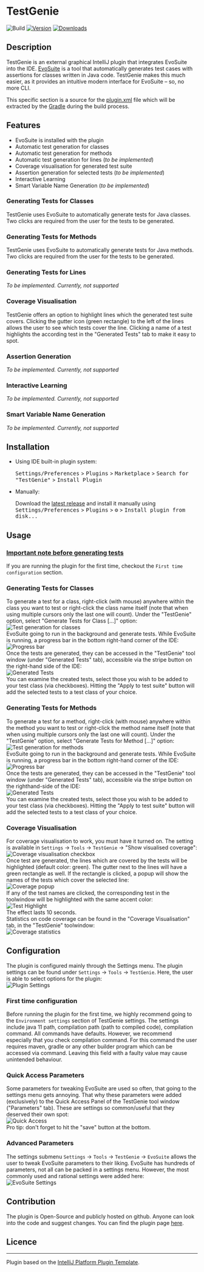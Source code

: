 # TestGenie

![Build](https://github.com/ciselab/TestGenie/workflows/Build/badge.svg)
[![Version](https://img.shields.io/jetbrains/plugin/v/PLUGIN_ID.svg)](https://plugins.jetbrains.com/plugin/PLUGIN_ID)
[![Downloads](https://img.shields.io/jetbrains/plugin/d/PLUGIN_ID.svg)](https://plugins.jetbrains.com/plugin/PLUGIN_ID)


## Description

<!-- Plugin description -->
TestGenie is an external graphical IntelliJ plugin that integrates EvoSuite into the IDE. [EvoSuite](https://www.evosuite.org/) is a tool that automatically generates test cases with assertions for classes written in Java code. TestGenie makes this much easier, as it provides an intuitive modern interface for EvoSuite – so, no more CLI.

This specific section is a source for the [plugin.xml](/src/main/resources/META-INF/plugin.xml) file which will be extracted by the [Gradle](/build.gradle.kts) during the build process.

<!-- Plugin description end -->


## Features
<!-- What features are supported by the plugin? -->
- EvoSuite is installed with the plugin
- Automatic test generation for classes
- Automatic test generation for methods
- Automatic test generation for lines (_to be implemented_)
- Coverage visualisation for generated test suite
- Assertion generation for selected tests (_to be implemented_)
- Interactive Learning
- Smart Variable Name Generation (_to be implemented_)

### Generating Tests for Classes
TestGenie uses EvoSuite to automatically generate tests for Java classes. Two clicks are required from the user for the tests to be generated.

### Generating Tests for Methods
TestGenie uses EvoSuite to automatically generate tests for Java methods. Two clicks are required from the user for the tests to be generated.

### Generating Tests for Lines
*To be implemented. Currently, not supported*

### Coverage Visualisation
TestGenie offers an option to highlight lines which the generated test suite covers. Clicking the gutter icon (green rectangle) to the left of the lines allows the user to see which tests cover the line. Clicking a name of a test highlights the according test in the "Generated Tests" tab to make it easy to spot.

### Assertion Generation
*To be implemented. Currently, not supported*

### Interactive Learning
*To be implemented. Currently, not supported*

### Smart Variable Name Generation
*To be implemented. Currently, not supported*


## Installation

- Using IDE built-in plugin system:
  
  <kbd>Settings/Preferences</kbd> > <kbd>Plugins</kbd> > <kbd>Marketplace</kbd> > <kbd>Search for "TestGenie"</kbd> >
  <kbd>Install Plugin</kbd>
  
- Manually:

  Download the [latest release](https://github.com/ciselab/TestGenie/releases/latest) and install it manually using
  <kbd>Settings/Preferences</kbd> > <kbd>Plugins</kbd> > <kbd>⚙️</kbd> > <kbd>Install plugin from disk...</kbd>


## Usage
<!-- How to use the plugin? What are the limitations? Are there any shortcuts? -->
### <u>Important note before generating tests</u>
If you are running the plugin for the first time, checkout the `First time configuration` section.

### Generating Tests for Classes
To generate a test for a class, right-click (with mouse) anywhere within the class you want to test or right-click the class name itself (note that when using multiple cursors only the last one will count). Under the "TestGenie" option, select "Generate Tests for Class [...]" option:\
![Test generation for classes](readme-images/ClassTest.jpg)\
 EvoSuite going to run in the background and generate tests. While EvoSuite is running, a progress bar in the bottom right-hand corner of the IDE:\
![Progress bar](readme-images/ProgressBar.jpg)\
Once the tests are generated, they can be accessed in the "TestGenie" tool window (under "Generated Tests" tab), accessible via the stripe button on the right-hand side of the IDE:\
![Generated Tests](readme-images/GeneratedTests.jpg)\
You can examine the created tests, select those you wish to be added to your test class (via checkboxes). Hitting the "Apply to test suite" button will add the selected tests to a test class of your choice.

### Generating Tests for Methods
To generate a test for a method, right-click (with mouse) anywhere within the method you want to test or right-click the method name itself (note that when using multiple cursors only the last one will count). Under the "TestGenie" option, select "Generate Tests for Method [...]" option:\
![Test generation for methods](readme-images/MethodTest.jpg)\
 EvoSuite going to run in the background and generate tests. While EvoSuite is running, a progress bar in the bottom right-hand corner of the IDE:\
![Progress bar](readme-images/ProgressBar.jpg)\
Once the tests are generated, they can be accessed in the "TestGenie" tool window (under "Generated Tests" tab), accessible via the stripe button on the righthand-side of the IDE:\
![Generated Tests](readme-images/GeneratedTests.jpg)\
You can examine the created tests, select those you wish to be added to your test class (via checkboxes). Hitting the "Apply to test suite" button will add the selected tests to a test class of your choice.

### Coverage Visualisation
For coverage visualisation to work, you must have it turned on. The setting is available in `Settings` -> `Tools` -> `TestGenie` -> "Show visualised coverage":\
![Coverage visualisation checkbox](readme-images/testCoverageCheckbox.jpg)\
Once test are generated, the lines which are covered by the tests will be highlighted (default color: green). The gutter next to the lines will have a green rectangle as well. If the rectangle is clicked, a popup will show the names of the tests which cover the selected line:\
![Coverage popup](readme-images/CoveragePopup.jpg)\
If any of the test names are clicked, the corresponding test in the toolwindow will be highlighted with the same accent color:\
![Test Highlight](readme-images/testHighlight.jpg)\
The effect lasts 10 seconds.\
Statistics on code coverage can be found in the "Coverage Visualisation" tab, in the "TestGenie" toolwindow:\
![Coverage statistics](readme-images/CoverageStats.jpg)

## Configuration
<!-- How can users configure the plugin to match their needs? -->
The plugin is configured mainly through the Settings menu. The plugin settings can be found under `Settings` -> `Tools` -> `TestGenie`. Here, the user is able to select options for the plugin:\
![Plugin Settings](readme-images/PluginSettings.jpg)

### First time configuration
Before running the plugin for the first time, we highly recommend going to the `Environment settings` section of TestGenie settings. The settings include java 11 path, compilation path (path to compiled code), compilation command. All commands have defaults. However, we recommend especially that you check compilation command. For this command the user requires maven, gradle or any other builder program which can be accessed via command. Leaving this field with a faulty value may cause unintended behaviour.

### Quick Access Parameters
<!-- How to use Quick Access Parameters tab? Where to find it? What can be changed? --> 
Some parameters for tweaking EvoSuite are used so often, that going to the settings menu gets annoying. That why these parameters were added (exclusively) to the Quick Access Panel of the TestGenie tool window ("Parameters" tab). These are settings so common/useful that they deserved their own spot:\
![Quick Access](readme-images/QuickParams.jpg)\
Pro tip: don't forget to hit the "save" button at the bottom.

### Advanced Parameters
<!-- How to use Advanced Parameters Settings entry? Where to find it? What can be changed? --> 
The settings submenu `Settings` -> `Tools` -> `TestGenie` -> `EvoSuite` allows the user to tweak EvoSuite parameters to their liking. EvoSuite has hundreds of parameters, not all can be packed in a settings menu. However, the most commonly used and rational settings were added here:\
![EvoSuite Settings](readme-images/EvoSuiteSettings.jpg)

## Contribution
<!-- How to contribute to the plugin -->
The plugin is Open-Source and  publicly hosted on github. Anyone can look into the code and suggest changes. You can find the plugin page [here](https://github.com/ciselab/TestGenie). 
## Licence
<!-- Which licence does the plugin have -->

---
Plugin based on the [IntelliJ Platform Plugin Template][template].

[template]: https://github.com/JetBrains/intellij-platform-plugin-template
